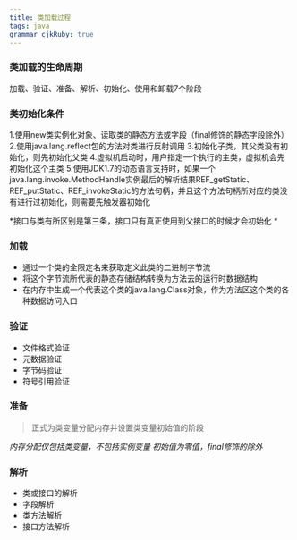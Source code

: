 ```yaml
---
title: 类加载过程
tags: java
grammar_cjkRuby: true
---
```


### 类加载的生命周期
加载、验证、准备、解析、初始化、使用和卸载7个阶段

### 类初始化条件
1.使用new类实例化对象、读取类的静态方法或字段（final修饰的静态字段除外）
2.使用java.lang.reflect包的方法对类进行反射调用
3.初始化子类，其父类没有初始化，则先初始化父类
4.虚拟机启动时，用户指定一个执行的主类，虚拟机会先初始化这个主类
5.使用JDK1.7的动态语言支持时，如果一个java.lang.invoke.MethodHandle实例最后的解析结果REF_getStatic、REF_putStatic、REF_invokeStatic的方法句柄，并且这个方法句柄所对应的类没有进行过初始化，则需要先触发器初始化

*接口与类有所区别是第三条，接口只有真正使用到父接口的时候才会初始化 *
### 加载
- 通过一个类的全限定名来获取定义此类的二进制字节流
- 将这个字节流所代表的静态存储结构转换为方法去的运行时数据结构
- 在内存中生成一个代表这个类的java.lang.Class对象，作为方法区这个类的各种数据访问入口

### 验证
- 文件格式验证
- 元数据验证
- 字节码验证
- 符号引用验证

### 准备
> 正式为类变量分配内存并设置类变量初始值的阶段

*内存分配仅包括类变量，不包括实例变量
  初始值为零值，final修饰的除外*
  
  ### 解析
  - 类或接口的解析
  - 字段解析
  - 类方法解析
  - 接口方法解析

